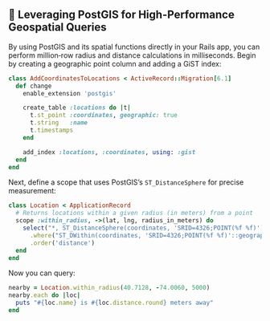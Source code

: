 ## 🚀 Leveraging PostGIS for High-Performance Geospatial Queries

By using PostGIS and its spatial functions directly in your Rails app, you can perform million‑row radius and distance calculations in milliseconds. Begin by creating a geographic point column and adding a GiST index:

```ruby
class AddCoordinatesToLocations < ActiveRecord::Migration[6.1]
  def change
    enable_extension 'postgis'

    create_table :locations do |t|
      t.st_point :coordinates, geographic: true
      t.string   :name
      t.timestamps
    end

    add_index :locations, :coordinates, using: :gist
  end
end
```

Next, define a scope that uses PostGIS’s `ST_DistanceSphere` for precise measurement:

```ruby
class Location < ApplicationRecord
  # Returns locations within a given radius (in meters) from a point
  scope :within_radius, ->(lat, lng, radius_in_meters) do
    select("*, ST_DistanceSphere(coordinates, 'SRID=4326;POINT(%f %f)') AS distance" % [lng, lat])
      .where("ST_DWithin(coordinates, 'SRID=4326;POINT(%f %f)'::geography, ?)", lng, lat, radius_in_meters)
      .order('distance')
  end
end
```

Now you can query:

```ruby
nearby = Location.within_radius(40.7128, -74.0060, 5000)
nearby.each do |loc|
  puts "#{loc.name} is #{loc.distance.round} meters away"
end
```
